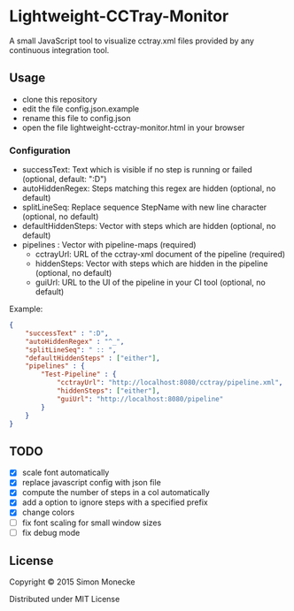 # Lightweight-CCTray-Monitor

A small JavaScript tool to visualize cctray.xml files provided by any continuous integration tool.

## Usage
* clone this repository
* edit the file config.json.example
* rename this file to config.json
* open the file lightweight-cctray-monitor.html in your browser

### Configuration

* successText: Text which is visible if no step is running or failed (optional, default: ":D")
* autoHiddenRegex: Steps matching this regex are hidden (optional, no default)
* splitLineSeq: Replace sequence StepName with new line character (optional, no default)
* defaultHiddenSteps: Vector with steps which are hidden (optional, no default)
* pipelines : Vector with pipeline-maps (required)
  * cctrayUrl: URL of the cctray-xml document of the pipeline (required)
  * hiddenSteps: Vector with steps which are hidden in the pipeline (optional, no default)
  * guiUrl: URL to the UI of the pipeline in your CI tool (optional, no default)

Example:
```json
{
    "successText" : ":D",
    "autoHiddenRegex" : "^_",
    "splitLineSeq": " :: ",
    "defaultHiddenSteps" : ["either"],
    "pipelines" : {
        "Test-Pipeline" : {
            "cctrayUrl": "http://localhost:8080/cctray/pipeline.xml",
            "hiddenSteps": ["either"],
            "guiUrl": "http://localhost:8080/pipeline"
        }
    }
}
```

## TODO
- [x] scale font automatically
- [x] replace javascript config with json file
- [x] compute the number of steps in a col automatically
- [x] add a option to ignore steps with a specified prefix
- [x] change colors
- [ ] fix font scaling for small window sizes
- [ ] fix debug mode

## License

Copyright © 2015 Simon Monecke

Distributed under MIT License
